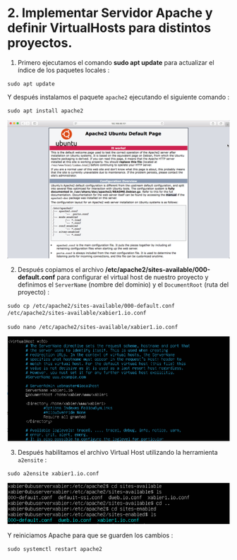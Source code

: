 # 2. Implementar Servidor Apache y definir VirtualHosts para distintos proyectos.

1. Primero ejecutamos el comando **sudo apt update** para actualizar el índice de los paquetes locales :
```
sudo apt update
```
   Y después instalamos el paquete `apache2` ejecutando el siguiente comando :
```
sudo apt install apache2
```
![](images/doc02/doc02-apache2.png)

2. Después copiamos el archivo **/etc/apache2/sites-available/000-default.conf** para configurar el virtual host de nuestro proyecto
y definimos el `ServerName` (nombre del dominio) y el `DocumentRoot` (ruta del proyecto) :
```
sudo cp /etc/apache2/sites-available/000-default.conf /etc/apache2/sites-available/xabier1.io.conf

sudo nano /etc/apache2/sites-available/xabier1.io.conf
```
![](images/doc02/doc02-definir-virtual-host.PNG)

3. Después habilitamos el archivo Virtual Host utilizando la herramienta `a2ensite` :
```
sudo a2ensite xabier1.io.conf
```
![](images/doc02/doc02-a2ensite.PNG)

Y reiniciamos Apache para que se guarden los cambios :
```
sudo systemctl restart apache2
```
